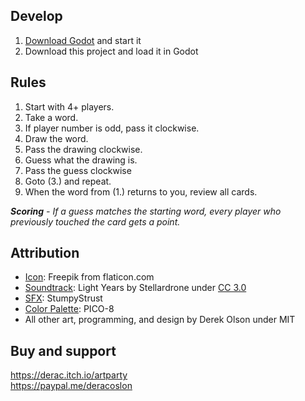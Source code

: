 ## Develop

1. [Download Godot](https://godotengine.org/download/) and start it
2. Download this project and load it in Godot

## Rules
1. Start with 4+ players.
2. Take a word.
3. If player number is odd, pass it clockwise.
4. Draw the word.
5. Pass the drawing clockwise.
6. Guess what the drawing is.
7. Pass the guess clockwise
8. Goto (3.) and repeat.
9. When the word from (1.) returns to you, review all cards.

_**Scoring** -
If a guess matches the starting word, every player who previously touched the card gets a point._

## Attribution

- [Icon](https://www.flaticon.com/free-icon/palette_2492988): Freepik from flaticon.com
- [Soundtrack](https://freemusicarchive.org/music/Stellardrone/Light_Years_1227): Light Years by Stellardrone under [CC 3.0](https://creativecommons.org/licenses/by/3.0/)
- [SFX](https://opengameart.org/content/ui-sounds): StumpyStrust
- [Color Palette](https://lospec.com/palette-list/pico-8): PICO-8
- All other art, programming, and design by Derek Olson under MIT

## Buy and support

https://derac.itch.io/artparty  
https://paypal.me/deracoslon